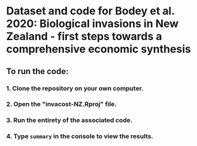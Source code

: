 # Dataset and code for Bodey et al. 2020: Biological invasions in New Zealand - first steps towards a comprehensive economic synthesis

## To run the code:
### 1. Clone the repository on your own computer.
### 2. Open the "invacost-NZ.Rproj" file.
### 3. Run the entirety of the associated code.
### 4. Type `summary` in the console to view the results.
